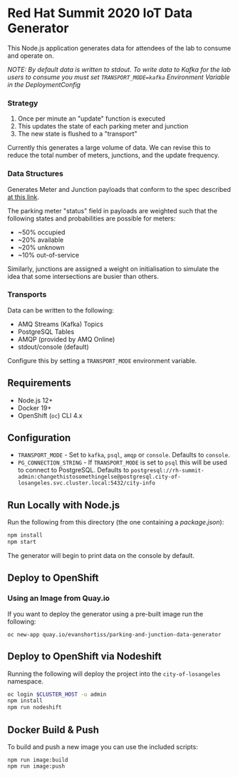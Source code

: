 # Red Hat Summit 2020 IoT Data Generator

This Node.js application generates data for attendees of the lab to consume
and operate on. 

_NOTE: By default data is written to stdout. To write data to Kafka for the lab users to consume you must set `TRANSPORT_MODE=kafka` *Environment Variable* in the *DeploymentConfig*_

### Strategy

1. Once per minute an "update" function is executed
1. This updates the state of each parking meter and junction
1. The new state is flushed to a "transport"

Currently this generates a large volume of data. We can revise this to reduce
the total number of meters, junctions, and the update frequency.

### Data Structures

Generates Meter and Junction payloads that conform to the spec
described [at this link](https://github.com/evanshortiss/rhte-2019-hackathon-on-rhmi/tree/master/data/hackathon-data-structures#iot-sensor-data-inputs-amq-streams).

The parking meter "status" field in payloads are weighted such that the
following states and probabilities are possible for meters:

* ~50% occupied
* ~20% available
* ~20% unknown
* ~10% out-of-service

Similarly, junctions are assigned a weight on initialisation to simulate the
idea that some intersections are busier than others.

### Transports

Data can be written to the following:

* AMQ Streams (Kafka) Topics
* PostgreSQL Tables
* AMQP (provided by AMQ Online)
* stdout/console (default)

Configure this by setting a `TRANSPORT_MODE` environment variable.

## Requirements

* Node.js 12+
* Docker 19+
* OpenShift (`oc`) CLI 4.x

## Configuration

* `TRANSPORT_MODE` - Set to `kafka`, `psql`, `amqp` or `console`. Defaults to
`console`.
* `PG_CONNECTION_STRING` - If `TRANSPORT_MODE` is set to `psql` this will be
used to connect to PostgreSQL. Defaults to `postgresql://rh-summit-admin:changethistosomethingelse@postgresql.city-of-losangeles.svc.cluster.local:5432/city-info`

## Run Locally with Node.js

Run the following from this directory (the one containing a *package.json*):

```bash
npm install
npm start
```

The generator will begin to print data on the console by default.

## Deploy to OpenShift

### Using an Image from Quay.io 
If you want to deploy the generator using a pre-built image run the following:

```
oc new-app quay.io/evanshortiss/parking-and-junction-data-generator
```

## Deploy to OpenShift via Nodeshift
Running the following will deploy the project into the `city-of-losangeles`
namespace.

```bash
oc login $CLUSTER_HOST -u admin
npm install
npm run nodeshift
```

## Docker Build & Push

To build and push a new image you can use the included scripts:

```
npm run image:build
npm run image:push
```

